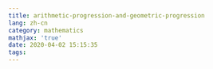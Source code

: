 ```yaml
---
title: arithmetic-progression-and-geometric-progression
lang: zh-cn
category: mathematics
mathjax: 'true'
date: 2020-04-02 15:15:35
tags:
---
```

